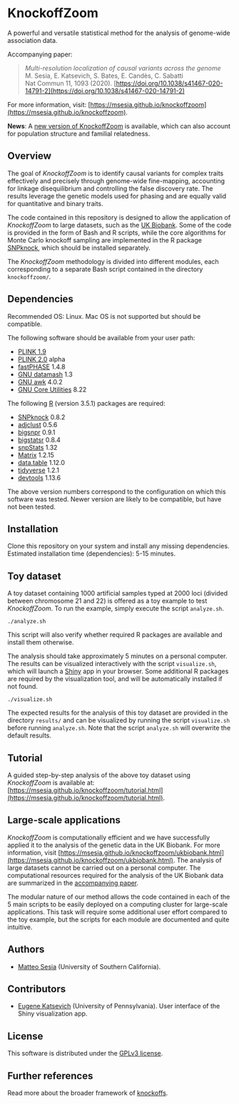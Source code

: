 # KnockoffZoom

A powerful and versatile statistical method for the analysis of genome-wide association data.

Accompanying paper:
> *Multi-resolution localization of causal variants across the genome* <br />
> M. Sesia, E. Katsevich, S. Bates, E. Candès, C. Sabatti <br />
> Nat Commun 11, 1093 (2020). [https://doi.org/10.1038/s41467-020-14791-2](https://doi.org/10.1038/s41467-020-14791-2)

For more information, visit: [https://msesia.github.io/knockoffzoom](https://msesia.github.io/knockoffzoom).

**News**: A [new version of KnockoffZoom](https://msesia.github.io/knockoffgwas/) is available, which can also account for population structure and familial relatedness.

## Overview

The goal of *KnockoffZoom* is to identify causal variants for complex traits effectively and precisely through genome-wide fine-mapping, accounting for linkage disequilibrium and controlling the false discovery rate.
The results leverage the genetic models used for phasing and are equally valid for quantitative and binary traits.


The code contained in this repository is designed to allow the application of *KnockoffZoom* to large datasets, such as the [UK Biobank](https://www.ukbiobank.ac.uk/).
Some of the code is provided in the form of Bash and R scripts, while the core algorithms for Monte Carlo knockoff sampling are implemented in the R package [SNPknock](https://github.com/msesia/snpknock/), which should be installed separately.

The *KnockoffZoom* methodology is divided into different modules, each corresponding to a separate Bash script contained in the directory `knockoffzoom/`.

## Dependencies

Recommended OS: Linux. Mac OS is not supported but should be compatible.

The following software should be available from your user path:

   - [PLINK 1.9](https://www.cog-genomics.org/plink/1.9/)
   - [PLINK 2.0](https://www.cog-genomics.org/plink/2.0/) alpha
   - [fastPHASE](http://scheet.org/software.html) 1.4.8
   - [GNU datamash](https://www.gnu.org/software/datamash/) 1.3
   - [GNU awk](https://github.com/onetrueawk/awk) 4.0.2
   - [GNU Core Utilities](https://www.gnu.org/software/coreutils/) 8.22

The following [R](https://www.r-project.org/) (version 3.5.1) packages are required:

   - [SNPknock](https://msesia.github.io/snpknock/) 0.8.2
   - [adjclust](https://CRAN.R-project.org/package=adjclust ) 0.5.6
   - [bigsnpr](https://privefl.github.io/bigsnpr/) 0.9.1
   - [bigstatsr](https://privefl.github.io/bigstatsr/) 0.8.4
   - [snpStats](https://doi.org/doi:10.18129/B9.bioc.snpStats) 1.32
   - [Matrix](https://CRAN.R-project.org/package=Matrix ) 1.2.15
   - [data.table](https://CRAN.R-project.org/package=data.table) 1.12.0
   - [tidyverse](https://www.tidyverse.org/) 1.2.1
   - [devtools](https://CRAN.R-project.org/package=devtools) 1.13.6

The above version numbers correspond to the configuration on which this software was tested. Newer version are likely to be compatible, but have not been tested.

## Installation

Clone this repository on your system and install any missing dependencies. Estimated installation time (dependencies): 5-15 minutes.

## Toy dataset

A toy dataset containing 1000 artificial samples typed at 2000 loci (divided between chromosome 21 and 22) is offered as a toy example to test *KnockoffZoom*. To run the example, simply execute the script `analyze.sh`.

```{bash}
./analyze.sh
```

This script will also verify whether required R packages are available and install them otherwise.

The analysis should take approximately 5 minutes on a personal computer. The results can be visualized interactively with the script `visualize.sh`, which will launch a [Shiny](https://shiny.rstudio.com/) app in your browser. Some additional R packages are required by the visualization tool, and will be automatically installed if not found.

```{bash}
./visualize.sh
```

The expected results for the analysis of this toy dataset are provided in the directory `results/` and can be visualized by running the script `visualize.sh` before running `analyze.sh`. Note that the script `analyze.sh` will overwrite the default results. 

## Tutorial

A guided step-by-step analysis of the above toy dataset using *KnockoffZoom* is available at:
[https://msesia.github.io/knockoffzoom/tutorial.html](https://msesia.github.io/knockoffzoom/tutorial.html).

## Large-scale applications

*KnockoffZoom* is computationally efficient and we have successfully applied it to the analysis of the genetic data in the UK Biobank. For more information, visit [https://msesia.github.io/knockoffzoom/ukbiobank.html](https://msesia.github.io/knockoffzoom/ukbiobank.html).
The analysis of large datasets cannot be carried out on a personal computer. The computational resources required for the analysis of the UK Biobank data are summarized in the [accompanying paper](https://doi.org/10.1101/631390).

The modular nature of our method allows the code contained in each of the 5 main scripts to be easily deployed on a computing cluster for large-scale applications. This task will require some additional user effort compared to the toy example, but the scripts for each module are documented and quite intuitive.



## Authors

   - [Matteo Sesia](https://msesia.github.io/) (University of Southern California).

## Contributors

   - [Eugene Katsevich](http://web.stanford.edu/~ekatsevi/) (University of Pennsylvania). User interface of the Shiny visualization app.

## License

This software is distributed under the [GPLv3 license](https://www.gnu.org/licenses/gpl-3.0.en.html).

## Further references

Read more about the broader framework of [knockoffs](https://web.stanford.edu/group/candes/knockoffs/).
